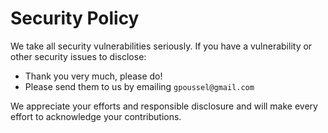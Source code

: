 # Security Policy

We take all security vulnerabilities seriously.
If you have a vulnerability or other security issues to disclose:

- Thank you very much, please do!
- Please send them to us by emailing `gpoussel@gmail.com`

We appreciate your efforts and responsible disclosure and will make every effort to acknowledge your contributions.
